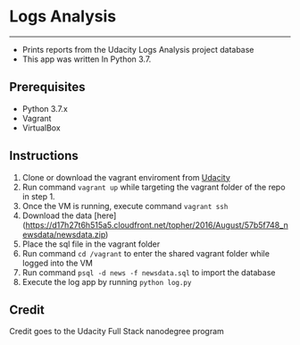 # Logs Analysis
---------------
* Prints reports from the Udacity Logs Analysis project database
* This app was written In Python 3.7.

Prerequisites
-------------
* Python 3.7.x
* Vagrant
* VirtualBox


Instructions
------------
1. Clone or download the vagrant enviroment from [Udacity](https://github.com/udacity/fullstack-nanodegree-vm.git) 
2. Run command `vagrant up` while targeting the vagrant folder of the repo in step 1.
3. Once the VM is running, execute command `vagrant ssh`
4. Download the data [here] (https://d17h27t6h515a5.cloudfront.net/topher/2016/August/57b5f748_newsdata/newsdata.zip)
5. Place the sql file in the vagrant folder
6. Run command `cd /vagrant` to enter the shared vagrant folder while logged into the VM
7. Run command `psql -d news -f newsdata.sql` to import the database
8. Execute the log app by running `python log.py`

Credit
------
Credit goes to the Udacity Full Stack nanodegree program